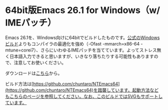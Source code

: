 # 64bit版Emacs 26.1 for Windows（w/ IMEパッチ）

Emacs 26.1を、Windows向けに64bitでビルドしたものです。[公式のWindowsビルド](http://ftpmirror.gnu.org/emacs/windows/)よりもコンパイラの最適化を強め（-Ofast -mmarch=x86-64 -mtune=corei7）、さらにいわゆるIMEパッチを当てています。よってストレス無く日本語入力できると思いますが、いきなり落ちたりする可能性もありますので、注意してお使いください。

ダウンロードは[こちら](https://github.com/mhatta/emacs-26-x86_64-win-ime/raw/master/emacs-26.1-x86_64-win-ime-20180616.zip)から。

ビルド方法は[https://github.com/chuntaro/NTEmacs64](https://github.com/chuntaro/NTEmacs64)を踏襲しています。起動方法などもこちらのページを参照してください。なお、このビルドではSVGもサポートしています。
